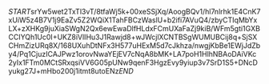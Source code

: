 $START$srYw5wet2TxTl3vT/8tfaWj5k+00xeSSjXq/AoogBQv1/hl7nlrhk1E4CnK7xUiW5z4B7V1j9EaZv5Z2WQiX1TahFBCzWaslU+b2ifi7AVuQ4/zbyCTIqMbYxLX+zXHKg9juXiaSWgN2Qx6ewEwaDlfHLdxFCmUXaFaZj9kiB/WFm5gti1GXBCCIYQh1Uc0I+UKZ8iVlIHu3J1Rawjd8+wJWcjlXCNTBSgWUMUBCij8q+SjSXCHmZizURq8X/168UXuhDtNFx3H577uHExM5d7cJkhza/nwgjKbBe1EWjJdZby4/Pq1CjuzICAJPwz1orovNwaYEjEV7cNqA8bMK+LA7poH1HlhNBAoDAiVKc2yIx1FTm0MCtSRxqsiVV6G05pUNw9qenF3HgzEvy9yiup3v7SrD1S5+DNcDyukg27J+mHbo200j1itmt8utoENz$END$